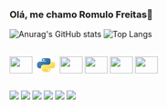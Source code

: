 ### Olá, me chamo Romulo Freitas👋

![Anurag's GitHub stats](https://github-readme-stats.vercel.app/api?username=romulofreits&show_icons=true&theme=radical)
![Top Langs](https://github-readme-stats.vercel.app/api/top-langs/?username=romulofreits&layout=compact&theme=radical)

<div style="display: inline_block"><br>
  <img align="center" height="30" width="40" src="https://cdn.jsdelivr.net/gh/devicons/devicon/icons/jupyter/jupyter-original-wordmark.svg" />
  <img align="center" alt="Rafa-Python" height="30" width="40" src="https://raw.githubusercontent.com/devicons/devicon/master/icons/python/python-original.svg">
  <img align="center" height="30" width="40" src="https://cdn.jsdelivr.net/gh/devicons/devicon/icons/r/r-original.svg" />
  <img align="center" height="30" width="40" src="https://cdn.jsdelivr.net/gh/devicons/devicon/icons/rstudio/rstudio-original.svg" />
  <img align="center" height="30" width="40" src="https://cdn.jsdelivr.net/gh/devicons/devicon/icons/postgresql/postgresql-original.svg" />
  <img align="center" height="30" width="40" src="https://cdn.jsdelivr.net/gh/devicons/devicon/icons/git/git-original.svg" />
</div>

  ##
 
<div> 
  <a href="https://www.youtube.com/channel/UCJIcup-gkqveGngIWsAOQIg" target="_blank"><img src="https://img.shields.io/badge/YouTube-FF0000?style=for-the-badge&logo=youtube&logoColor=white" target="_blank"></a>
  <a href="https://instagram.com/romulofreits" target="_blank"><img src="https://img.shields.io/badge/-Instagram-%23E4405F?style=for-the-badge&logo=instagram&logoColor=white" target="_blank"></a>
  <a href = "mailto:romulofrts0@gmail.com"><img src="https://img.shields.io/badge/-Gmail-%23333?style=for-the-badge&logo=gmail&logoColor=white" target="_blank"></a>
  <a href="https://www.linkedin.com/in/romulofreits/" target="_blank"><img src="https://img.shields.io/badge/-LinkedIn-%230077B5?style=for-the-badge&logo=linkedin&logoColor=white" target="_blank"></a> 
  <a href="https://linktr.ee/romulofreits"><img src="https://img.shields.io/badge/linktree-39E09B?style=for-the-badge&logo=linktree&logoColor=white" taget="_blank"></a>
  <a href="https://rpubs.com/romulofreits"><img src="https://img.shields.io/badge/R-276DC3?style=for-the-badge&logo=r&logoColor=white" taget="_blank"></a>
</div>
